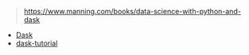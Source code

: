 > https://www.manning.com/books/data-science-with-python-and-dask

- [Dask](https://github.com/dask/dask)
- [dask-tutorial](https://github.com/dask/dask-tutorial)